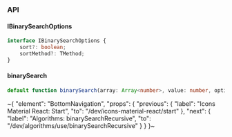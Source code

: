 

### API

#### IBinarySearchOptions

```ts
interface IBinarySearchOptions {
    sort?: boolean;
    sortMethod?: TMethod;
}
```

#### binarySearch

```ts
default function binarySearch(array: Array<number>, value: number, options?: IBinarySearchOptions): number;
```

~{
  "element": "BottomNavigation",
  "props": {
    "previous": {
      "label": "Icons Material React: Start",
      "to": "/dev/icons-material-react/start"
    },
    "next": {
      "label": "Algorithms: binarySearchRecursive",
      "to": "/dev/algorithms/use/binarySearchRecursive"
    }
  }
}~
